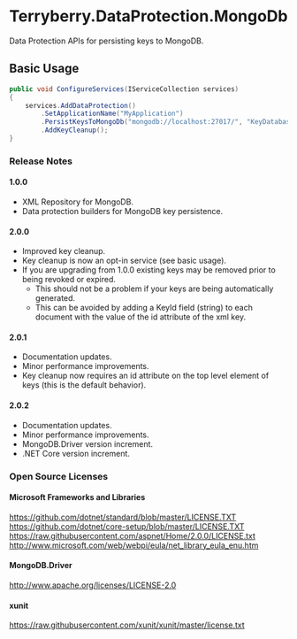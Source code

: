 # Terryberry.DataProtection.MongoDb

Data Protection APIs for persisting keys to MongoDB.

## Basic Usage

```cs
public void ConfigureServices(IServiceCollection services)
{
    services.AddDataProtection()
        .SetApplicationName("MyApplication")
        .PersistKeysToMongoDb("mongodb://localhost:27017/", "KeyDatabase", "KeyCollection")
        .AddKeyCleanup();
}
```

### Release Notes

#### 1.0.0

* XML Repository for MongoDB.
* Data protection builders for MongoDB key persistence.

#### 2.0.0

* Improved key cleanup.
* Key cleanup is now an opt-in service (see basic usage).
* If you are upgrading from 1.0.0 existing keys may be removed prior to being revoked or expired.
  * This should not be a problem if your keys are being automatically generated.
  * This can be avoided by adding a KeyId field (string) to each document with the value of the id attribute of the xml key.

#### 2.0.1

* Documentation updates.
* Minor performance improvements.
* Key cleanup now requires an id attribute on the top level element of keys (this is the default behavior).

#### 2.0.2

* Documentation updates.
* Minor performance improvements.
* MongoDB.Driver version increment.
* .NET Core version increment.

### Open Source Licenses

#### Microsoft Frameworks and Libraries

<https://github.com/dotnet/standard/blob/master/LICENSE.TXT>\
<https://github.com/dotnet/core-setup/blob/master/LICENSE.TXT>\
<https://raw.githubusercontent.com/aspnet/Home/2.0.0/LICENSE.txt>\
<http://www.microsoft.com/web/webpi/eula/net_library_eula_enu.htm>

#### MongoDB.Driver

<http://www.apache.org/licenses/LICENSE-2.0>

#### xunit

<https://raw.githubusercontent.com/xunit/xunit/master/license.txt>
